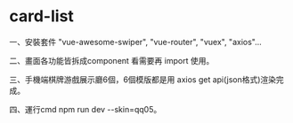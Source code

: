 # card-list
一、安裝套件 "vue-awesome-swiper", "vue-router", "vuex", "axios"...

二、畫面各功能皆拆成component 看需要再 import 使用。

三、手機端棋牌游戲展示廳6個，6個模版都是用 axios get api(json格式)渲染完成。

四、運行cmd npm run dev --skin=qq05。

